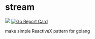 # stream
![](https://travis-ci.org/findcoo/stream.svg?branch=master)
[![Go Report Card](https://goreportcard.com/badge/github.com/findcoo/stream)](https://goreportcard.com/report/github.com/findcoo/stream)

make simple ReactiveX pattern for golang

